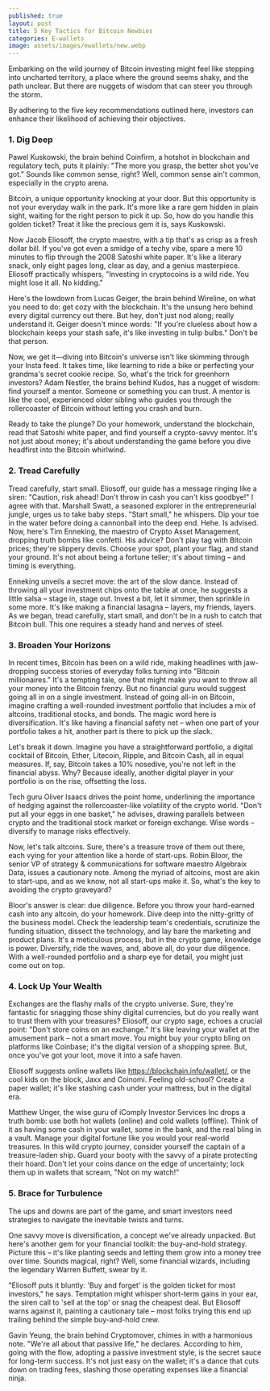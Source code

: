 ```yaml
---
published: true
layout: post
title: 5 Key Tactics for Bitcoin Newbies
categories: E-wallets
image: assets/images/ewallets/new.webp
---
```

Embarking on the wild journey of Bitcoin investing might feel like stepping into uncharted territory, a place where the ground seems shaky, and the path unclear. But there are nuggets of wisdom that can steer you through the storm.

By adhering to the five key recommendations outlined here, investors can enhance their likelihood of achieving their objectives.

### 1. Dig Deep
Pawel Kuskowski, the brain behind Coinfirm, a hotshot in blockchain and regulatory tech, puts it plainly: "The more you grasp, the better shot you've got." Sounds like common sense, right? Well, common sense ain't common, especially in the crypto arena.

Bitcoin, a unique opportunity knocking at your door. But this opportunity is not your everyday walk in the park. It's more like a rare gem hidden in plain sight, waiting for the right person to pick it up. So, how do you handle this golden ticket? Treat it like the precious gem it is, says Kuskowski.

Now Jacob Eliosoff, the crypto maestro, with a tip that's as crisp as a fresh dollar bill. If you've got even a smidge of a techy vibe, spare a mere 10 minutes to flip through the 2008 Satoshi white paper. It's like a literary snack, only eight pages long, clear as day, and a genius masterpiece. Eliosoff practically whispers, "Investing in cryptocoins is a wild ride. You might lose it all. No kidding."

Here's the lowdown from Lucas Geiger, the brain behind Wireline, on what you need to do: get cozy with the blockchain. It's the unsung hero behind every digital currency out there. But hey, don't just nod along; really understand it. Geiger doesn't mince words: "If you're clueless about how a blockchain keeps your stash safe, it's like investing in tulip bulbs." Don't be that person.

Now, we get it—diving into Bitcoin's universe isn't like skimming through your Insta feed. It takes time, like learning to ride a bike or perfecting your grandma's secret cookie recipe. So, what's the trick for greenhorn investors? Adam Nestler, the brains behind Kudos, has a nugget of wisdom: find yourself a mentor. Someone or something you can trust. A mentor is like the cool, experienced older sibling who guides you through the rollercoaster of Bitcoin without letting you crash and burn.

Ready to take the plunge? Do your homework, understand the blockchain, read that Satoshi white paper, and find yourself a crypto-savvy mentor. It's not just about money; it's about understanding the game before you dive headfirst into the Bitcoin whirlwind.

### 2. Tread Carefully
Tread carefully, start small. Eliosoff, our guide has a message ringing like a siren: "Caution, risk ahead! Don't throw in cash you can't kiss goodbye!" I agree with that.
Marshall Swatt, a seasoned explorer in the entrepreneurial jungle, urges us to take baby steps. "Start small," he whispers. Dip your toe in the water before doing a cannonball into the deep end. Hehe. Is advised.
Now, here's Tim Enneking, the maestro of Crypto Asset Management, dropping truth bombs like confetti. His advice? Don't play tag with Bitcoin prices; they're slippery devils. Choose your spot, plant your flag, and stand your ground. It's not about being a fortune teller; it's about timing – and timing is everything.

Enneking unveils a secret move: the art of the slow dance. Instead of throwing all your investment chips onto the table at once, he suggests a little salsa – stage in, stage out. Invest a bit, let it simmer, then sprinkle in some more. It's like making a financial lasagna – layers, my friends, layers.
As we began, tread carefully, start small, and don't be in a rush to catch that Bitcoin bull. This one requires a steady hand and nerves of steel.

### 3. Broaden Your Horizons
In recent times, Bitcoin has been on a wild ride, making headlines with jaw-dropping success stories of everyday folks turning into "Bitcoin millionaires." It's a tempting tale, one that might make you want to throw all your money into the Bitcoin frenzy. But no financial guru would suggest going all in on a single investment.
Instead of going all-in on Bitcoin, imagine crafting a well-rounded investment portfolio that includes a mix of altcoins, traditional stocks, and bonds. The magic word here is diversification. It's like having a financial safety net – when one part of your portfolio takes a hit, another part is there to pick up the slack.

Let's break it down. Imagine you have a straightforward portfolio, a digital cocktail of Bitcoin, Ether, Litecoin, Ripple, and Bitcoin Cash, all in equal measures. If, say, Bitcoin takes a 10% nosedive, you're not left in the financial abyss. Why? Because ideally, another digital player in your portfolio is on the rise, offsetting the loss.

Tech guru Oliver Isaacs drives the point home, underlining the importance of hedging against the rollercoaster-like volatility of the crypto world. "Don't put all your eggs in one basket," he advises, drawing parallels between crypto and the traditional stock market or foreign exchange. Wise words – diversify to manage risks effectively.

Now, let's talk altcoins. Sure, there's a treasure trove of them out there, each vying for your attention like a horde of start-ups. Robin Bloor, the senior VP of strategy & communications for software maestro Algebraix Data, issues a cautionary note. Among the myriad of altcoins, most are akin to start-ups, and as we know, not all start-ups make it. So, what's the key to avoiding the crypto graveyard?

Bloor's answer is clear: due diligence. Before you throw your hard-earned cash into any altcoin, do your homework. Dive deep into the nitty-gritty of the business model. Check the leadership team's credentials, scrutinize the funding situation, dissect the technology, and lay bare the marketing and product plans. It's a meticulous process, but in the crypto game, knowledge is power.
Diversify, ride the waves, and, above all, do your due diligence. With a well-rounded portfolio and a sharp eye for detail, you might just come out on top. 

### 4. Lock Up Your Wealth
Exchanges are the flashy malls of the crypto universe. Sure, they're fantastic for snagging those shiny digital currencies, but do you really want to trust them with your treasures? 
Eliosoff, our crypto sage, echoes a crucial point: "Don't store coins on an exchange." It's like leaving your wallet at the amusement park – not a smart move. You might buy your crypto bling on platforms like Coinbase; it's the digital version of a shopping spree. But, once you've got your loot, move it into a safe haven.

Eliosoff suggests online wallets like https://blockchain.info/wallet/, or the cool kids on the block, Jaxx and Coinomi. Feeling old-school? Create a paper wallet; it's like stashing cash under your mattress, but in the digital era.

Matthew Unger, the wise guru of iComply Investor Services Inc drops a truth bomb: use both hot wallets (online) and cold wallets (offline). Think of it as having some cash in your wallet, some in the bank, and the real bling in a vault. Manage your digital fortune like you would your real-world treasures.
In this wild crypto journey, consider yourself the captain of a treasure-laden ship. Guard your booty with the savvy of a pirate protecting their hoard. Don't let your coins dance on the edge of uncertainty; lock them up in wallets that scream, "Not on my watch!"

### 5. Brace for Turbulence
The ups and downs are part of the game, and smart investors need strategies to navigate the inevitable twists and turns.

One savvy move is diversification, a concept we've already unpacked. But here's another gem for your financial toolkit: the buy-and-hold strategy. Picture this – it's like planting seeds and letting them grow into a money tree over time. Sounds magical, right? Well, some financial wizards, including the legendary Warren Buffett, swear by it.

"Eliosoff puts it bluntly: 'Buy and forget' is the golden ticket for most investors," he says. Temptation might whisper short-term gains in your ear, the siren call to 'sell at the top' or snag the cheapest deal. But Eliosoff warns against it, painting a cautionary tale – most folks trying this end up trailing behind the simple buy-and-hold crew.

Gavin Yeung, the brain behind Cryptomover, chimes in with a harmonious note. "We're all about that passive life," he declares. According to him, going with the flow, adopting a passive investment style, is the secret sauce for long-term success. It's not just easy on the wallet; it's a dance that cuts down on trading fees, slashing those operating expenses like a financial ninja.
